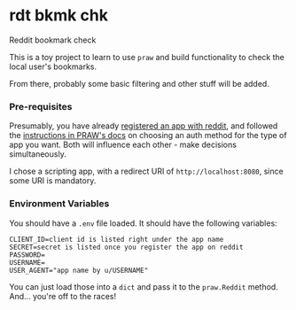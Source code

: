# rdt bkmk chk

Reddit bookmark check

This is a toy project to learn to use `praw` and build functionality to check the local user's bookmarks.

From there, probably some basic filtering and other stuff will be added.

### Pre-requisites

Presumably, you have already [registered an app with reddit](https://old.reddit.com/prefs/apps/), and followed the [instructions in PRAW's docs](https://praw.readthedocs.io/en/stable/getting_started/authentication.html) on choosing an auth method for the type of app you want. Both will influence each other - make decisions simultaneously.

I chose a scripting app, with a redirect URI of `http://localhost:8080`, since some URI is mandatory.

### Environment Variables

You should have a `.env` file loaded. It should have the following variables:

```
CLIENT_ID=client id is listed right under the app name
SECRET=secret is listed once you register the app on reddit
PASSWORD=
USERNAME=
USER_AGENT="app name by u/USERNAME"
```

You can just load those into a `dict` and pass it to the `praw.Reddit` method. And... you're off to the races!

